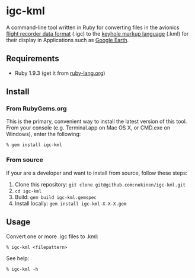 # igc-kml
A command-line tool written in Ruby for converting files in the avionics [flight recorder data format](http://carrier.csi.cam.ac.uk/forsterlewis/soaring/igc_file_format/igc_format_2008.html) (.igc) to the [keyhole markup language](https://developers.google.com/kml/documentation/) (.kml) for their display in Applications such as [Google Earth](earth.google.com).

## Requirements

* Ruby 1.9.3 (get it from [ruby-lang.org](http://www.ruby-lang.org/en/downloads/))

## Install
### From RubyGems.org
This is the primary, convenient way to install the latest version of this tool. From your console (e.g. Terminal.app on Mac OS X, or CMD.exe on Windows), enter the following:
	
	% gem install igc-kml

### From source
If your are a developer and want to install from source, follow these steps:

1. Clone this repository: `git clone git@github.com:nokinen/igc-kml.git`
2. `cd igc-kml` 
3. Build: `gem build igc-kml.gemspec`
4. Install locally: `gem install igc-kml-X-X-X.gem`

## Usage
	
Convert one or more .igc files to .kml:

	% igc-kml <filepattern>

See help:

	% igc-kml -h